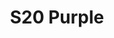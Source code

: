 ---
title: S20 Purple
permalink: "/teams/purple-2"
teamslug: purple-2
members:
- Tony Smith (Captain)
- Ben McEvoy (QB)
- Pete Dickos
- Liam Fitzgerald
- Andrew Gordon
- Antwon Hines
- Ashley Hollander
- Desmond Johnson
- Kip Malcolm
- Guillermo Reboca
- Max Rothschild
- Reggie Stewart
- Dan Vladimir
teamid: 7117
name: S20 Purple
division: ''
---